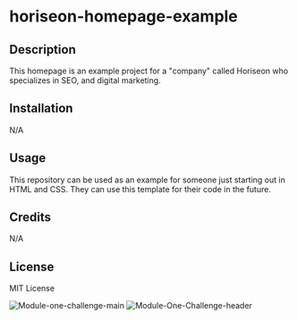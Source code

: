 # horiseon-homepage-example

## Description

This homepage is an example project for a "company" called Horiseon who specializes in SEO, and digital marketing. 

## Installation

N/A

## Usage

This repository can be used as an example for someone just starting out in HTML and CSS. They can use this template for their code in the future.

## Credits

N/A

## License

MIT License

![Module-one-challenge-main](https://github.com/MarinaA01/horiseon-homepage-example/assets/68477249/294423d5-807d-4edd-ae74-8e91c6e71aae)
![Module-One-Challenge-header](https://github.com/MarinaA01/horiseon-homepage-example/assets/68477249/e3e3e5cb-3f0d-4cd6-be1e-76a62d194d36)
